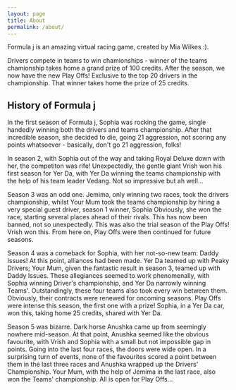 ```yaml
---
layout: page
title: About
permalink: /about/
---
```


Formula j is an amazing virtual racing game, created by Mia Wilkes :).

Drivers compete in teams to win chamionships - winner of the teams chamionship takes home a grand prize of 100 credits.
After the season, we now have the new Play Offs! Exclusive to the top 20 drivers in the championship. That winner takes home the prize of 25 credits.

## History of Formula j

In the first season of Formula j, Sophia was rocking the game, single handedly winning both the drivers and teams championship. After that incredible season, she decided to die, going 21 aggression, not scoring any points whatsoever - basically, don't go 21 aggression, folks!

In season 2, with Sophia out of the way and taking Royal Deluxe down with her, the competiton was rife! Unexpectedly, the gentle giant Vrish won his first season for Yer Da, with Yer Da winning the teams championship with the help of his team leader Vedang. Not so impressive but ah well...

Season 3 was an odd one. Jemima, only winning two races, took the drivers championship, whilst Your Mum took the teams championship by hiring a very special guest driver, season 1 winner, Sophia Obviously, she won the race, starting several places ahead of their rivals. This has now been banned, not so unexpectedly. This was also the trial season of the Play Offs! Vrish won this. From here on, Play Offs were then continued for future seasons.

Season 4 was a comeback for Sophia, with her not-so-new team: Daddy Issues! At this point, alliances had been made. Yer Da teamed up with Peaky Drivers; Your Mum, given the fantastic result in season 3, teamed up with Daddy Issues. These allegiances seemed to work phenomenally, with Sophia winning Driver's championship, and Yer Da narrowly winning Teams'. Outstandingly, these four teams also took every win between them. Obviously, their contracts were renewed for oncoming seasons.
Play Offs were intense this season, the first one with a prize! Sophia, in a Yer Da car, won this, taking home 25 credits, shared with Yer Da.

Season 5 was bizarre. Dark horse Anushka came up from seemingly nowhere mid-season. At that point, Anushka seemed like the obvious favourite, with Vrish and Sophia with a small but not impossible gap in points. Going into the last four races, the doors were wide open. In a surprising turn of events, none of the favourites scored a point between them in the last three races and Anushka wrapped up the Drivers' Championship. Your Mum, with the help of Jemima in the last race, also won the Teams' championship. 
All is open for Play Offs...
